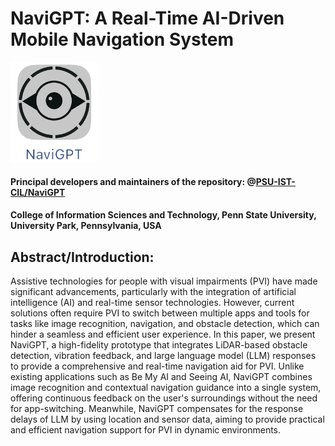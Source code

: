 # NaviGPT: A Real-Time AI-Driven Mobile Navigation System

[<img src="Logo-NaviGPT.png" height="160px" width="140px" />](https://github.com/PSU-IST-CIL/NaviGPT/tree/main)

#### Principal developers and maintainers of the repository: @[PSU-IST-CIL/NaviGPT](https://github.com/orgs/PSU-IST-CIL/teams/navigpt)

#### College of Information Sciences and Technology, Penn State University, University Park, Pennsylvania, USA

## Abstract/Introduction:
Assistive technologies for people with visual impairments (PVI) have made significant advancements, particularly with the integration of artificial intelligence (AI) and real-time sensor technologies. However, current solutions often require PVI to switch between multiple apps and tools for tasks like image recognition, navigation, and obstacle detection, which can hinder a seamless and efficient user experience. In this paper, we present NaviGPT, a high-fidelity prototype that integrates LiDAR-based obstacle detection, vibration feedback, and large language model (LLM) responses to provide a comprehensive and real-time navigation aid for PVI. Unlike existing applications such as Be My AI and Seeing AI, NaviGPT combines image recognition and contextual navigation guidance into a single system, offering continuous feedback on the user's surroundings without the need for app-switching. Meanwhile, NaviGPT compensates for the response delays of LLM by using location and sensor data, aiming to provide practical and efficient navigation support for PVI in dynamic environments.
